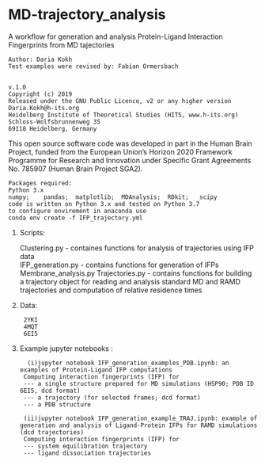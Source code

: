 # MD-trajectory_analysis
A workflow for generation and analysis Protein-Ligand Interaction Fingerprints from MD tajectories


    Author: Daria Kokh
    Test examples were revised by: Fabian Ormersbach 


    v.1.0
    Copyright (c) 2019
    Released under the GNU Public Licence, v2 or any higher version
    Daria.Kokh@h-its.org
    Heidelberg Institute of Theoretical Studies (HITS, www.h-its.org)
    Schloss-Wolfsbrunnenweg 35
    69118 Heidelberg, Germany
    

This open source software code was developed in part in the Human Brain Project, funded from the European Union’s Horizon 2020 Framework Programme for Research and Innovation under Specific Grant Agreements  No. 785907 (Human Brain Project  SGA2).

    Packages required:
    Python 3.x
    numpy;    pandas;  matplotlib;  MDAnalysis;  RDkit;   scipy
    code is written on Python 3.x and tested on Python 3.7
    to configure envirement in anaconda use
    conda env create -f IFP_trajectory.yml



1. Scripts:

    Clustering.py   - containes functions for analysis of trajectories using IFP data   
    IFP_generation.py  - contains functions for generation of IFPs
    Membrane_analysis.py
    Trajectories.py  - contains functions for building a trajectory object for reading and analysis standard MD and RAMD trajectories and computation of relative residence times

2. Data:

        2YKI
        4MQT
        6EI5
        
3. Example jupyter notebooks :

         (i)jupyter notebook IFP_generation_examples_PDB.ipynb: an examples of Protein-Ligand IFP computations
        Computing interaction fingerprints (IFP) for
        --- a single structure prepared for MD simulations (HSP90; PDB ID 6EI5, dcd format)
        --- a trajectory (for selected frames; dcd format)
        --- a PDB structure

        (ii)jupyter notebook IFP_generation_example_TRAJ.ipynb: example of generation and analysis of Ligand-Protein IFPs for RAMD simulations (dcd trajectories)
        Computing interaction fingerprints (IFP) for
        --- system equilibration trajectory
        --- ligand dissociation trajectories
